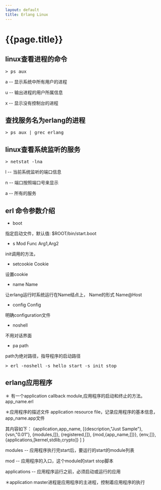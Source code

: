 ```yaml
---
layout: default
title: Erlang Linux
---
```


# {{page.title}}

## linux查看进程的命令

<div class="highlight"><pre><span class="gp">&gt;</span> ps aux
</pre></div>

a -- 显示系统中所有用户的进程

u -- 输出进程的用户所属信息

x -- 显示没有控制台的进程


## 查找服务名为erlang的进程

<div class="highlight"><pre><span class="gp">&gt;</span> ps aux | grec erlang
</pre></div>




## linux查看系统监听的服务

<div class="highlight"><pre><span class="gp">&gt;</span> netstat -lna
</pre></div>


l -- 当前系统监听的端口信息

n -- 端口按照端口号来显示

a -- 所有的服务


## erl 命令参数介绍

* boot

指定启动文件，默认值: $ROOT/bin/start.boot
* s Mod Func Arg1,Arg2
    
init调用的方法，

* setcookie Cookie

设置cookie

* name Name

让erlang运行时系统运行在Name结点上， Name的形式 Name@Host

* config Config

明确configuration文件

* noshell

不用对话界面

* pa path

path为绝对路径，指导程序的启动路径

<div class="highlight"><pre><span class="gp">&gt;</span> erl -noshell -s hello start -s init stop
</pre></div>




## erlang应用程序

＊ 有一个application callback module,应用程序的启动和终止的方法。app_name.erl

＊应用程序的描述文件 application resource file，记录应用程序的基本信息，app_name.app文件

其内容如下：
{application,app_name,
    [{description,"Just Sample"},
    {vsn,"0.01"},
    {modules,[]},
    {registered,[]},
    {mod,{app_name,[]}},
    {env,[]},
    {applications,[kernel,stdlib,crypto]}
    ]
}

modules -- 应用程序执行完start后，要运行的start的module列表

mod -- 应用程序的入口，这个module的start stop脚本

applications -- 应用程序运行之前，必须启动或运行的应用

＊application master进程是应用程序的主进程，控制着应用程序的执行